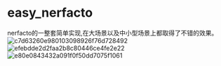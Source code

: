 # easy_nerfacto
 nerfacto的一整套简单实现,在大场景以及中小型场景上都取得了不错的效果。
![c7d63260e980103098926f76d728492](https://github.com/ln172/easy_nerfacto/assets/101444324/b4682a65-ed1c-481b-94e6-65add6d44148)
![efebdde2d2faa2b8c80446ce4fe2e22](https://github.com/ln172/easy_nerfacto/assets/101444324/96661863-23d8-401a-8033-dcc9e76e9340)
![e80e0843432a091f0f50dd7075f1061](https://github.com/ln172/easy_nerfacto/assets/101444324/7b70ad9b-fe63-42e3-8920-7d8895af811a)
